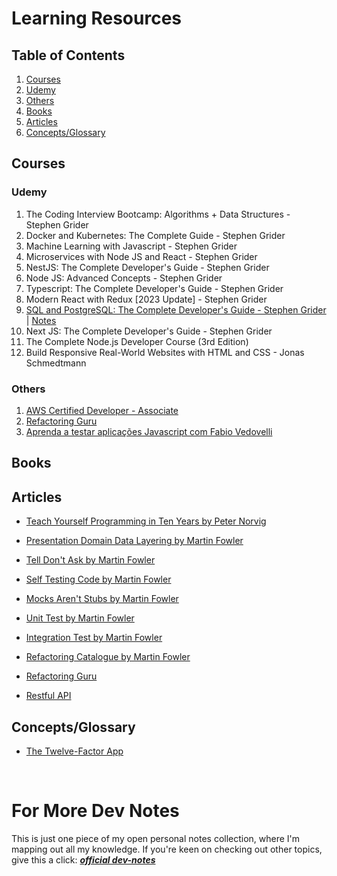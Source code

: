 # Learning Resources

## Table of Contents

1. [Courses](#courses)
1. [Udemy](#udemy)
1. [Others](#others)
1. [Books](#books)
1. [Articles](#articles)
1. [Concepts/Glossary](#conceptsglossary)

## Courses

### Udemy

1. The Coding Interview Bootcamp: Algorithms + Data Structures - Stephen Grider
1. Docker and Kubernetes: The Complete Guide - Stephen Grider
1. Machine Learning with Javascript - Stephen Grider
1. Microservices with Node JS and React - Stephen Grider
1. NestJS: The Complete Developer's Guide - Stephen Grider
1. Node JS: Advanced Concepts - Stephen Grider
1. Typescript: The Complete Developer's Guide - Stephen Grider
1. Modern React with Redux [2023 Update] - Stephen Grider
1. [SQL and PostgreSQL: The Complete Developer's Guide - Stephen Grider](https://www.udemy.com/course/sql-and-postgresql) | [Notes](https://github.com/gabrielvsantana/sg-sql)
1. Next JS: The Complete Developer's Guide - Stephen Grider
1. The Complete Node.js Developer Course (3rd Edition)
1. Build Responsive Real-World Websites with HTML and CSS - Jonas Schmedtmann

### Others

1. [AWS Certified Developer - Associate](https://learn.cantrill.io/p/aws-certified-developer-associate)
1. [Refactoring Guru](https://refactoring.guru/)
1. [Aprenda a testar aplicações Javascript com Fabio Vedovelli](https://curso.javascript.tv.br/login )

## Books

## Articles

- [Teach Yourself Programming in Ten Years by Peter Norvig](https://norvig.com/21-days.html)
- [Presentation Domain Data Layering by Martin Fowler](https://martinfowler.com/bliki/PresentationDomainDataLayering.html)
- [Tell Don't Ask by Martin Fowler](https://martinfowler.com/bliki/TellDontAsk.html)
- [Self Testing Code by Martin Fowler](https://martinfowler.com/bliki/SelfTestingCode.html)
- [Mocks Aren't Stubs by Martin Fowler](https://martinfowler.com/articles/mocksArentStubs.html)
- [Unit Test by Martin Fowler](https://martinfowler.com/bliki/UnitTest.html)
- [Integration Test by Martin Fowler](https://martinfowler.com/bliki/IntegrationTest.html)

- [Refactoring Catalogue by Martin Fowler](https://refactoring.com/catalog/)
- [Refactoring Guru](https://refactoring.guru/)

- [Restful API](https://restfulapi.net/)

## Concepts/Glossary

- [The Twelve-Factor App](https://12factor.net/)

<br/>

# For More Dev Notes

This is just one piece of my open personal notes collection, where I'm mapping out all my knowledge. If you're keen on checking out other topics, give this a click: ***[official dev-notes](https://github.com/gabrielvsantana/dev-notes)***